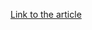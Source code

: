 [Link to the article](https://www.secureworks.com/research/resurgent-iron-liberty-targeting-energy-sector)
